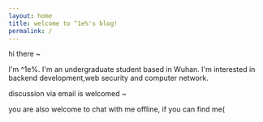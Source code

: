 ```yaml
---
layout: home
title: welcome to ^1e%'s blog!
permalink: /
---
```


hi there ~

I'm ^1e%. I'm an undergraduate student based in Wuhan. I'm interested in backend development,web security and computer network. 

discussion via email is welcomed ~

you are also welcome to chat with me offline, if you can find me(